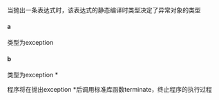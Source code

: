 当抛出一条表达式时，该表达式的静态编译时类型决定了异常对象的类型

#### a

类型为exception

#### b

类型为exception *



程序将在抛出exception *后调用标准库函数terminate，终止程序的执行过程